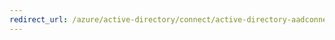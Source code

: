```yaml
---
redirect_url: /azure/active-directory/connect/active-directory-aadconnectsync-installation-wizard
---
```

